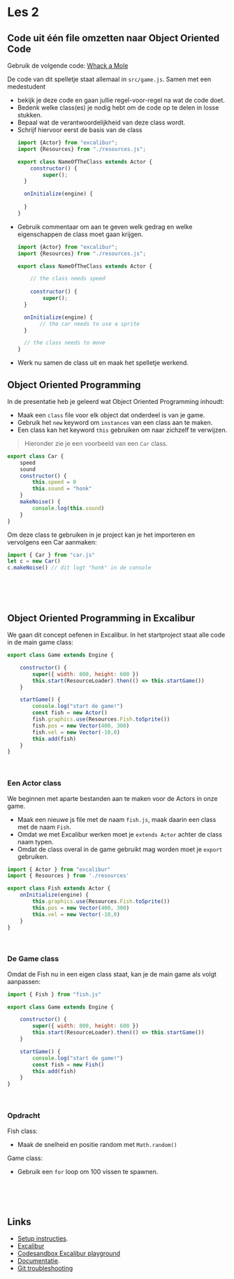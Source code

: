 # Les 2

## Code uit één file omzetten naar Object Oriented Code

Gebruik de volgende code: [Whack a Mole](https://github.com/HR-CMGT/PRG04-whack-a-mole)

De code van dit spelletje staat allemaal in `src/game.js`. 
Samen met een medestudent 
- bekijk je deze code en gaan jullie regel-voor-regel na wat de code doet.
- Bedenk welke class(es) je nodig hebt om de code op te delen in losse stukken.
- Bepaal wat de verantwoordelijkheid van deze class wordt.
- Schrijf hiervoor eerst de basis van de class
  ```javascript
  import {Actor} from "excalibur";
  import {Resources} from "./resources.js";

  export class NameOfTheClass extends Actor {
      constructor() {
          super();
    }

    onInitialize(engine) {
     
    }
  }
  ```
- Gebruik commentaar om aan te geven welk gedrag en welke eigenschappen de class moet gaan krijgen.
  ```javascript
  import {Actor} from "excalibur";
  import {Resources} from "./resources.js";

  export class NameOfTheClass extends Actor {

      // the class needs speed
      
      constructor() {
          super();
    }

    onInitialize(engine) {
         // the car needs to use a sprite
    }

    // the class needs to move
  }
  ```
- Werk nu samen de class uit en maak het spelletje werkend. 

## Object Oriented Programming

In de presentatie heb je geleerd wat Object Oriented Programming inhoudt:

- Maak een `class` file voor elk object dat onderdeel is van je game.
- Gebruik het `new` keyword om `instances` van een class aan te maken.
- Een class kan het keyword `this` gebruiken om naar zichzelf te verwijzen.

> Hieronder zie je een voorbeeld van een `Car` class.

```javascript
export class Car {
    speed
    sound
    constructor() {
        this.speed = 0
        this.sound = "honk"
    }
    makeNoise() {
        console.log(this.sound)
    }
}
```
Om deze class te gebruiken in je project kan je het importeren en vervolgens een Car aanmaken:

```js
import { Car } from "car.js"
let c = new Car()
c.makeNoise() // dit logt "honk" in de console
```

<Br>
<Br>
<Br>

## Object Oriented Programming in Excalibur

We gaan dit concept oefenen in Excalibur. In het startproject staat alle code in de main game class:

```js
export class Game extends Engine {

    constructor() {
        super({ width: 800, height: 600 })
        this.start(ResourceLoader).then(() => this.startGame())
    }

    startGame() {
        console.log("start de game!")
        const fish = new Actor()
        fish.graphics.use(Resources.Fish.toSprite())
        fish.pos = new Vector(400, 300)
        fish.vel = new Vector(-10,0)
        this.add(fish)
    }
}
```
<br>

### Een Actor class

We beginnen met aparte bestanden aan te maken voor de Actors in onze game. 

- Maak een nieuwe js file met de naam `fish.js`, maak daarin een class met de naam `Fish`. 
- Omdat we met Excalibur werken moet je `extends Actor` achter de class naam typen.
- Omdat de class overal in de game gebruikt mag worden moet je `export` gebruiken.

```js
import { Actor } from "excalibur"
import { Resources } from './resources'

export class Fish extends Actor {
    onInitialize(engine) {
        this.graphics.use(Resources.Fish.toSprite())
        this.pos = new Vector(400, 300)
        this.vel = new Vector(-10,0)
    }
}
```

<Br>

### De Game class

Omdat de Fish nu in een eigen class staat, kan je de main game als volgt aanpassen:

```js
import { Fish } from "fish.js"

export class Game extends Engine {

    constructor() {
        super({ width: 800, height: 600 })
        this.start(ResourceLoader).then(() => this.startGame())
    }

    startGame() {
        console.log("start de game!")
        const fish = new Fish()
        this.add(fish)
    }
}
```

<br>

### Opdracht

Fish class:

- Maak de snelheid en positie random met `Math.random()`

Game class:

- Gebruik een `for` loop om 100 vissen te spawnen.

<br><br><br>

## Links

- [Setup instructies](https://github.com/HR-CMGT/PRG04-2022-2023/blob/main/setup.md).
- [Excalibur](https://excaliburjs.com)
- [Codesandbox Excalibur playground](https://codesandbox.io/s/excalibur-vite-testproject-olk4bu)
- [Documentatie](https://excaliburjs.com/docs/text/).  
- [Git troubleshooting](../snippets/git.md)
